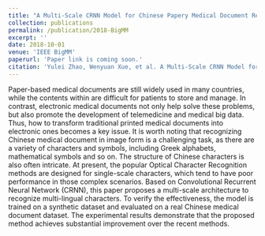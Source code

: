 ```yaml
---
title: "A Multi-Scale CRNN Model for Chinese Papery Medical Document Recognition(Accepted)"
collection: publications
permalink: /publication/2018-BigMM
excerpt: ''
date: 2018-10-01
venue: 'IEEE BigMM'
paperurl: 'Paper link is coming soon.'
citation: 'Yulei Zhao, Wenyuan Xue, et al. A Multi-Scale CRNN Model for Chinese Papery Medical Document Recognition. The 4th IEEE International Conference on Multimedia Big Data, 2018.'
---
```

Paper-based medical documents are still widely used in many countries, while the contents within are difficult for patients to store and manage. In contrast, electronic medical documents not only help solve these problems, but also promote the development of telemedicine and medical big data. Thus, how to transform traditional printed medical documents into electronic ones becomes a key issue. It is worth noting that recognizing Chinese medical document in image form is a challenging task, as there are a variety of characters and symbols, including Greek alphabets, mathematical symbols and so on. The structure of Chinese characters is also often intricate. At present, the popular Optical Character Recognition methods are designed for single-scale characters, which tend to have poor performance in those complex scenarios. Based on Convolutional Recurrent Neural Network (CRNN), this paper proposes a multi-scale architecture to recognize multi-lingual characters. To verify the effectiveness, the model is trained on a synthetic dataset and evaluated on a real Chinese medical document dataset. The experimental results demonstrate that the proposed method achieves substantial improvement over the recent methods.
